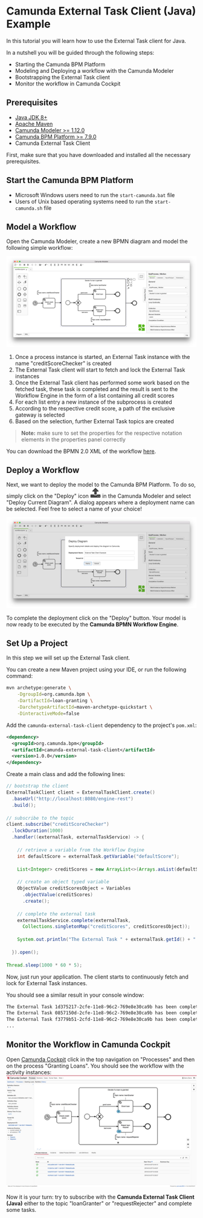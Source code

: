 # Camunda External Task Client (Java) Example

In this tutorial you will learn how to use the External Task client for Java.

In a nutshell you will be guided through the following steps:
* Starting the Camunda BPM Platform
* Modeling and Deploying a workflow with the Camunda Modeler
* Bootstrapping the External Task client
* Monitor the workflow in Camunda Cockpit

## Prerequisites
* [Java JDK 8+](http://www.oracle.com/technetwork/java/javase/downloads/jdk8-downloads-2133151.html)
* [Apache Maven](https://maven.apache.org/download.cgi)
* [Camunda Modeler >= 1.12.0](https://camunda.org/release/camunda-modeler/1.12.0/)
* [Camunda BPM Platform >= 7.9.0](https://camunda.org/release/camunda-bpm/tomcat/7.9/camunda-bpm-tomcat-7.9.0.zip)
* Camunda External Task Client

First, make sure that you have downloaded and installed all the necessary prerequisites.

## Start the Camunda BPM Platform
* Microsoft Windows users need to run the `start-camunda.bat` file
* Users of Unix based operating systems need to run the `start-camunda.sh` file

## Model a Workflow

Open the Camunda Modeler, create a new BPMN diagram and model the following simple workflow:

![Camunda Modeler – Workflow](./img/image1.png)

1. Once a process instance is started, an External Task instance with the name "creditScoreChecker" is created
2. The External Task client will start to fetch and lock the External Task instances
3. Once the External Task client has performed some work based on the fetched task, 
these task is completed and the result is sent to the Workflow Engine in the form of a list containing all credit scores
4. For each list entry a new instance of the subprocess is created
5. According to the respective credit score, a path of the exclusive gateway is selected
6. Based on the selection, further External Task topics are created

> **Note:** make sure to set the properties for the respective notation elements in the properties panel correctly

You can download the BPMN 2.0 XML of the workflow [here](https://raw.githubusercontent.com/camunda/camunda-external-task-client-java/master/examples/loan-granting/workflow.bpmn).

## Deploy a Workflow

Next, we want to deploy the model to the Camunda BPM Platform. To do so, simply click on the "Deploy" icon 
![Camunda Modeler – Deploy Button](./img/image3.png) in the Camunda Modeler and select "Deploy Current Diagram". 
A dialog appears where a deployment name can be selected. Feel free to select a name of your choice!

![Camunda Modeler – Deploy Dialog](./img/image2.png)

To complete the deployment click on the "Deploy" button. Your model is now ready to be executed by the **Camunda BPMN Workflow Engine**.

## Set Up a Project
In this step we will set up the External Task client.

You can create a new Maven project using your IDE, or run the following command:

```sh
mvn archetype:generate \
    -DgroupId=org.camunda.bpm \
    -DartifactId=loan-granting \
    -DarchetypeArtifactId=maven-archetype-quickstart \
    -DinteractiveMode=false
```

Add the `camunda-external-task-client` dependency to the project's `pom.xml`:
```xml
<dependency>
  <groupId>org.camunda.bpm</groupId>
  <artifactId>camunda-external-task-client</artifactId>
  <version>1.0.0</version>
</dependency>
```

Create a main class and add the following lines:
```java
// bootstrap the client
ExternalTaskClient client = ExternalTaskClient.create()
  .baseUrl("http://localhost:8080/engine-rest")
  .build();

// subscribe to the topic
client.subscribe("creditScoreChecker")
  .lockDuration(1000)
  .handler((externalTask, externalTaskService) -> {

    // retrieve a variable from the Workflow Engine
    int defaultScore = externalTask.getVariable("defaultScore");

    List<Integer> creditScores = new ArrayList<>(Arrays.asList(defaultScore, 9, 1, 4, 10));

    // create an object typed variable
    ObjectValue creditScoresObject = Variables
      .objectValue(creditScores)
      .create();

    // complete the external task
    externalTaskService.complete(externalTask,
      Collections.singletonMap("creditScores", creditScoresObject));

    System.out.println("The External Task " + externalTask.getId() + " has been completed!");

  }).open();

Thread.sleep(1000 * 60 * 5);
```

Now, just run your application. The client starts to continuously fetch and lock for External Task instances.

You should see a similar result in your console window:
```sh
The External Task 1d375217-2cfe-11e8-96c2-769e8e30ca9b has been completed!
The External Task 0857150d-2cfe-11e8-96c2-769e8e30ca9b has been completed!
The External Task f3779b51-2cfd-11e8-96c2-769e8e30ca9b has been completed!
...
```

## Monitor the Workflow in Camunda Cockpit
Open [Camunda Cockpit](http://localhost:8080/camunda/app/cockpit) click in the top navigation on "Processes" and then
on the process "Granting Loans". You should see the workflow with the activity instances:
![Camunda Cockpit – Process Definition View](./img/image4.png)

Now it is your turn: try to subscribe with the **Camunda External Task Client (Java)** either to the topic "loanGranter" 
or "requestRejecter" and complete some tasks.
